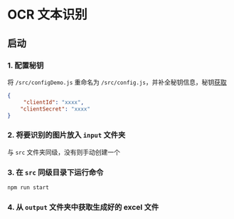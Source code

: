 # OCR 文本识别

## 启动

### 1. 配置秘钥

将 `/src/configDemo.js` 重命名为 `/src/config.js`，并补全秘钥信息，秘钥[获取](https://console.bce.baidu.com/ai/?_=1657100782055&fromai=1#/ai/ocr/app/list)

```json
{
     "clientId": "xxxx",
    "clientSecret": "xxxx"
}
```

### 2. 将要识别的图片放入 `input` 文件夹

与 `src` 文件夹同级，没有则手动创建一个

### 3. 在 `src` 同级目录下运行命令

```bash
npm run start
```

### 4. 从 `output` 文件夹中获取生成好的 excel 文件
